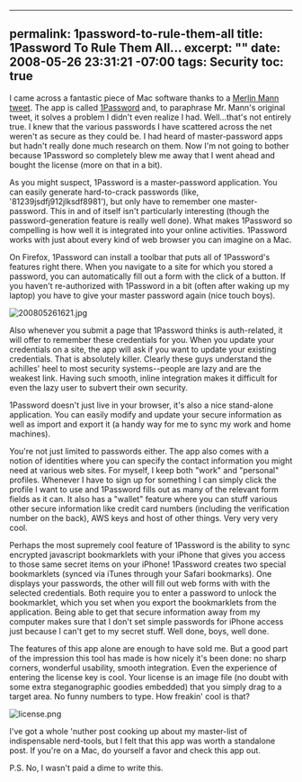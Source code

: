 ----- 
permalink: 1password-to-rule-them-all
title: 1Password To Rule Them All...
excerpt: ""
date: 2008-05-26 23:31:21 -07:00
tags: Security
toc: true
-----
I came across a fantastic piece of Mac software thanks to a [Merlin Mann tweet](http://twitter.com/hotdogsladies). The app is called [1Password](http://agilewebsolutions.com/products/1Password) and, to paraphrase Mr. Mann's original tweet, it solves a problem I didn't even realize I had. Well...that's not entirely true. I knew that the various passwords I have scattered across the net weren't as secure as they could be. I had heard of master-password apps but hadn't really done much research on them. Now I'm not going to bother because 1Password so completely blew me away that I went ahead and bought the license (more on that in a bit).

As you might suspect, 1Password is a master-password application. You can easily generate hard-to-crack passwords (like, '81239jsdfj912jlksdf8981'), but only have to remember one master-password. This in and of itself isn't particularly interesting (though the password-generation feature is really well done). What makes 1Password so compelling is how well it is integrated into your online activities. 1Password works with just about every kind of web browser you can imagine on a Mac.

On Firefox, 1Password can install a toolbar that puts all of 1Password's features right there. When you navigate to a site for which you stored a password, you can automatically fill out a form with the click of a button. If you haven't re-authorized with 1Password in a bit (often after waking up my laptop) you have to give your master password again (nice touch boys).

![200805261621.jpg](/images/2008/05/200805261621.jpg)

Also whenever you submit a page that 1Password thinks is auth-related, it will offer to remember these credentials for you. When you update your credentials on a site, the app will ask if you want to update your existing credentials. That is absolutely killer. Clearly these guys understand the achilles' heel to most security systems--people are lazy and are the weakest link. Having such smooth, inline integration makes it difficult for even the lazy user to subvert their own security.

1Password doesn't just live in your browser, it's also a nice stand-alone application. You can easily modify and update your secure information as well as import and export it (a handy way for me to sync my work and home machines).

You're not just limited to passwords either. The app also comes with a notion of identities where you can specify the contact information you might need at various web sites. For myself, I keep both "work" and "personal" profiles. Whenever I have to sign up for something I can simply click the profile I want to use and 1Password fills out as many of the relevant form fields as it can. It also has a "wallet" feature where you can stuff various other secure information like credit card numbers (including the verification number on the back), AWS keys and host of other things. Very very very cool.

Perhaps the most supremely cool feature of 1Password is the ability to sync encrypted javascript bookmarklets with your iPhone that gives you access to those same secret items on your iPhone! 1Password creates two special bookmarklets (synced via iTunes through your Safari bookmarks). One displays your passwords, the other will fill out web forms with with the selected credentials. Both require you to enter a password to unlock the bookmarklet, which you set when you export the bookmarklets from the application. Being able to get that secure information away from my computer makes sure that I don't set simple passwords for iPhone access just because I can't get to my secret stuff. Well done, boys, well done.

The features of this app alone are enough to have sold me. But a good part of the impression this tool has made is how nicely it's been done: no sharp corners, wonderful usability, smooth integration. Even the experience of entering the license key is cool. Your license is an image file (no doubt with some extra steganographic goodies embedded) that you simply drag to a target area. No funny numbers to type. How freakin' cool is that?

![license.png](/images/2008/05/license.jpg)

I've got a whole 'nuther post cooking up about my master-list of indispensable nerd-tools, but I felt that this app was worth a standalone post. If you're on a Mac, do yourself a favor and check this app out.

P.S. No, I wasn't paid a dime to write this.


